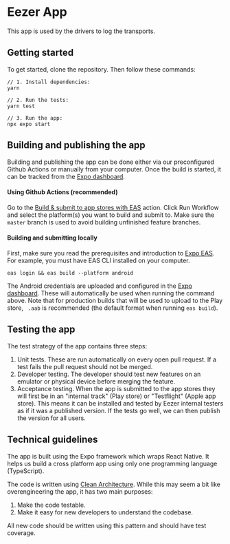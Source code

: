 # Eezer App

This app is used by the drivers to log the transports.

## Getting started

To get started, clone the repository. Then follow these commands:

```
// 1. Install dependencies:
yarn

// 2. Run the tests:
yarn test

// 3. Run the app:
npx expo start
```

## Building and publishing the app

Building and publishing the app can be done either via our preconfigured Github Actions or manually from your computer. Once the build is started, it can be tracked from the [Expo dashboard](https://expo.dev/accounts/eezer/projects/eezer).

#### Using Github Actions (recommended)

Go to the [Build & submit to app stores with EAS](https://github.com/eezer-admin/eezer-app/actions/workflows/eas-build.yml) action. Click Run Workflow and select the platform(s) you want to build and submit to. Make sure the `master` branch is used to avoid building unfinished feature branches.

#### Building and submitting locally

First, make sure you read the prerequisites and introduction to [Expo EAS](https://docs.expo.dev/build/setup/#prerequisites). For example, you must have EAS CLI installed on your computer.

```
eas login && eas build --platform android
```

The Android credentials are uploaded and configured in the [Expo dashboard](https://expo.dev/accounts/eezer/projects/eezer/credentials). These will automatically be used when running the command above. Note that for production builds that will be used to upload to the Play store, ` .aab` is recommended (the default format when running `eas build`).

## Testing the app

The test strategy of the app contains three steps:

1. Unit tests. These are run automatically on every open pull request. If a test fails the pull request should not be merged.
2. Developer testing. The developer should test new features on an emulator or physical device before merging the feature.
3. Acceptance testing. When the app is submitted to the app stores they will first be in an "internal track" (Play store) or "Testflight" (Apple app store). This means it can be installed and tested by Eezer internal testers as if it was a published version. If the tests go well, we can then publish the version for all users.

## Technical guidelines

The app is built using the Expo framework which wraps React Native. It helps us build a cross platform app using only one programming language (TypeScript).

The code is written using [Clean Architecture](https://betterprogramming.pub/the-ultimate-clean-architecture-template-for-typescript-projects-e53936269bb9). While this may seem a bit like overengineering the app, it has two main purposes:

1. Make the code testable.
2. Make it easy for new developers to understand the codebase.

All new code should be written using this pattern and should have test coverage.
